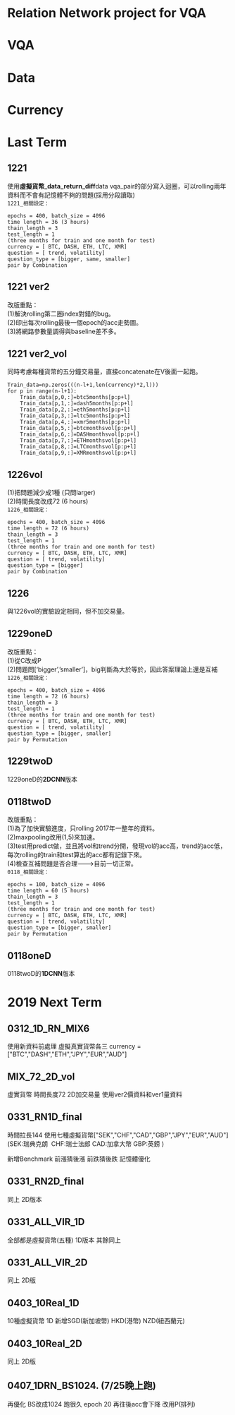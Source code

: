 Relation Network project for VQA
===
# VQA
# Data
# Currency
# Last Term

## 1221

使用**虛擬貨幣_data_return_diff**data
vqa_pair的部分寫入迴圈，可以rolling兩年資料而不會有記憶體不夠的問題(採用分段讀取)  
`1221_相關設定：`  
```
epochs = 400, batch_size = 4096
time length = 36 (3 hours)
thain_length = 3
test_length = 1
(three months for train and one month for test)
currency = [ BTC, DASH, ETH, LTC, XMR] 
question = [ trend, volatility]
question_type = [bigger, same, smaller]
pair by Combination  
```
  
## 1221 ver2
改版重點：  
(1)解決rolling第二圈index對錯的bug。  
(2)印出每次rolling最後一個epoch的acc走勢圖。  
(3)將網路參數量調得與baseline差不多。  

## 1221 ver2_vol
同時考慮每種貨幣的五分鐘交易量，直接concatenate在V後面一起跑。  
```
Train_data=np.zeros(((n-l+1,len(currency)*2,l)))
for p in range(n-l+1):
    Train_data[p,0,:]=btc5months[p:p+l]
    Train_data[p,1,:]=dash5months[p:p+l]
    Train_data[p,2,:]=eth5months[p:p+l]
    Train_data[p,3,:]=ltc5months[p:p+l]
    Train_data[p,4,:]=xmr5months[p:p+l]
    Train_data[p,5,:]=btcmonthsvol[p:p+l]
    Train_data[p,6,:]=DASHmonthsvol[p:p+l]
    Train_data[p,7,:]=ETHmonthsvol[p:p+l]
    Train_data[p,8,:]=LTCmonthsvol[p:p+l]
    Train_data[p,9,:]=XMRmonthsvol[p:p+l] 
```
## 1226vol
(1)把問題減少成1種 (只問larger)  
(2)時間長度改成72 (6 hours)  
`1226_相關設定：`  
```
epochs = 400, batch_size = 4096
time length = 72 (6 hours) 
thain_length = 3
test_length = 1
(three months for train and one month for test)
currency = [ BTC, DASH, ETH, LTC, XMR] 
question = [ trend, volatility]
question_type = [bigger]
pair by Combination  
```

## 1226
與1226vol的實驗設定相同，但不加交易量。  

## 1229oneD
改版重點：  
(1)從C改成P  
(2)問題問[‘bigger’,’smaller’]，big判斷為大於等於，因此答案理論上還是互補  
`1226_相關設定：`  
```
epochs = 400, batch_size = 4096
time length = 72 (6 hours) 
thain_length = 3
test_length = 1
(three months for train and one month for test)
currency = [ BTC, DASH, ETH, LTC, XMR] 
question = [ trend, volatility]
question_type = [bigger, smaller]
pair by Permutation
```

## 1229twoD
1229oneD的**2DCNN**版本  

## 0118twoD
改版重點：  
(1)為了加快實驗進度，只rolling 2017年一整年的資料。  
(2)maxpooling改用(1,5)來加速。  
(3)test用predict做，並且將vol和trend分開，發現vol的acc高，trend的acc低，每次rolling的train和test算出的acc都有記錄下來。  
(4)檢查互補問題是否合理--->目前一切正常。  
`0118_相關設定：`  
```
epochs = 100, batch_size = 4096
time length = 60 (5 hours) 
thain_length = 3
test_length = 1
(three months for train and one month for test)
currency = [ BTC, DASH, ETH, LTC, XMR] 
question = [ trend, volatility]
question_type = [bigger, smaller]
pair by Permutation
```

## 0118oneD
0118twoD的**1DCNN**版本  

2019 Next Term
====

## 0312_1D_RN_MIX6
使用新資料前處理 虛擬真實貨幣各三
currency = ["BTC","DASH","ETH","JPY","EUR","AUD"]

## MIX_72_2D_vol
虛實貨幣 時間長度72 2D加交易量
使用ver2價資料和ver1量資料

## 0331_RN1D_final
時間拉長144
使用七種虛擬貨幣["SEK","CHF","CAD","GBP","JPY","EUR","AUD"](SEK:瑞典克朗  CHF:瑞士法郎 CAD:加拿大幣 GBP:英鎊 )

新增Benchmark 前漲猜後漲 前跌猜後跌
記憶體優化

## 0331_RN2D_final
同上 2D版本

## 0331_ALL_VIR_1D
全部都是虛擬貨幣(五種)
1D版本
其餘同上

## 0331_ALL_VIR_2D
同上 2D版

## 0403_10Real_1D
10種虛擬貨幣 1D
新增SGD(新加坡幣) HKD(港幣) NZD(紐西蘭元)

## 0403_10Real_2D
同上 2D版

## 0407_1DRN_BS1024.     (7/25晚上跑)
再優化
BS改成1024 跑很久
epoch 20 再往後acc會下降
改用P(排列)
